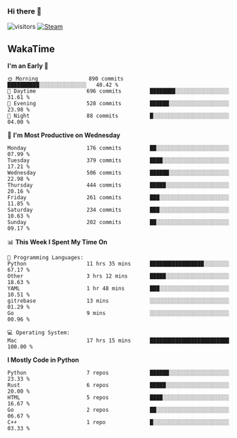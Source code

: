 ### Hi there 👋

![visitors](https://visitor-badge.glitch.me/badge?page_id=zhourunlai)
[![Steam](https://img.shields.io/badge/dynamic/json?url=https%3A%2F%2Fapi.swo.moe%2Fstats%2Fsteamgames%2F76561198285156854&query=count&color=0b1a37&label=Steam&labelColor=134375&logo=steam&suffix=+games&cacheSeconds=3600)](http://steamcommunity.com/profiles/76561198285156854)

## WakaTime
<!--START_SECTION:waka-->
**I'm an Early 🐤** 

```text
🌞 Morning                890 commits         ██████████░░░░░░░░░░░░░░░   40.42 % 
🌆 Daytime                696 commits         ████████░░░░░░░░░░░░░░░░░   31.61 % 
🌃 Evening                528 commits         ██████░░░░░░░░░░░░░░░░░░░   23.98 % 
🌙 Night                  88 commits          █░░░░░░░░░░░░░░░░░░░░░░░░   04.00 % 
```
📅 **I'm Most Productive on Wednesday** 

```text
Monday                   176 commits         ██░░░░░░░░░░░░░░░░░░░░░░░   07.99 % 
Tuesday                  379 commits         ████░░░░░░░░░░░░░░░░░░░░░   17.21 % 
Wednesday                506 commits         ██████░░░░░░░░░░░░░░░░░░░   22.98 % 
Thursday                 444 commits         █████░░░░░░░░░░░░░░░░░░░░   20.16 % 
Friday                   261 commits         ███░░░░░░░░░░░░░░░░░░░░░░   11.85 % 
Saturday                 234 commits         ███░░░░░░░░░░░░░░░░░░░░░░   10.63 % 
Sunday                   202 commits         ██░░░░░░░░░░░░░░░░░░░░░░░   09.17 % 
```


📊 **This Week I Spent My Time On** 

```text
💬 Programming Languages: 
Python                   11 hrs 35 mins      █████████████████░░░░░░░░   67.17 % 
Other                    3 hrs 12 mins       █████░░░░░░░░░░░░░░░░░░░░   18.63 % 
YAML                     1 hr 48 mins        ███░░░░░░░░░░░░░░░░░░░░░░   10.51 % 
gitrebase                13 mins             ░░░░░░░░░░░░░░░░░░░░░░░░░   01.29 % 
Go                       9 mins              ░░░░░░░░░░░░░░░░░░░░░░░░░   00.96 % 

💻 Operating System: 
Mac                      17 hrs 15 mins      █████████████████████████   100.00 % 
```

**I Mostly Code in Python** 

```text
Python                   7 repos             ██████░░░░░░░░░░░░░░░░░░░   23.33 % 
Rust                     6 repos             █████░░░░░░░░░░░░░░░░░░░░   20.00 % 
HTML                     5 repos             ████░░░░░░░░░░░░░░░░░░░░░   16.67 % 
Go                       2 repos             ██░░░░░░░░░░░░░░░░░░░░░░░   06.67 % 
C++                      1 repo              █░░░░░░░░░░░░░░░░░░░░░░░░   03.33 % 
```




<!--END_SECTION:waka-->
